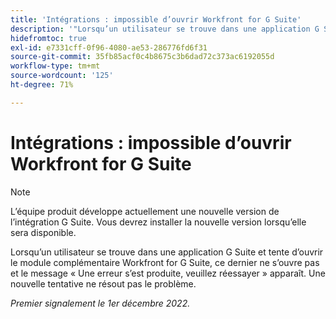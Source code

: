 ```yaml
---
title: 'Intégrations : impossible d’ouvrir Workfront for G Suite'
description: '"Lorsqu’un utilisateur se trouve dans une application G Suite et tente d’ouvrir le module complémentaire Workfront for G Suite, le module complémentaire ne s’ouvre pas et l’utilisateur voit le message Une erreur s’est produite, veuillez réessayer. Une nouvelle tentative ne résout pas le problème. '''
hidefromtoc: true
exl-id: e7331cff-0f96-4080-ae53-286776fd6f31
source-git-commit: 35fb85acf0c4b8675c3b6dad72c373ac6192055d
workflow-type: tm+mt
source-wordcount: '125'
ht-degree: 71%

---
```


# Intégrations : impossible d’ouvrir Workfront for G Suite

<!--Converted to Story-->

>[!NOTE]
>
>L’équipe produit développe actuellement une nouvelle version de l’intégration G Suite. Vous devrez installer la nouvelle version lorsqu’elle sera disponible.

Lorsqu’un utilisateur se trouve dans une application G Suite et tente d’ouvrir le module complémentaire Workfront for G Suite, ce dernier ne s’ouvre pas et le message « Une erreur s’est produite, veuillez réessayer » apparaît. Une nouvelle tentative ne résout pas le problème.

_Premier signalement le 1er décembre 2022._
